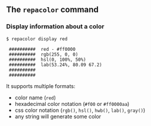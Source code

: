 ## The `repacolor` command

### Display information about a color

```
$ repacolor display red

 ##########  red - #ff0000
 ##########  rgb(255, 0, 0)
 ##########  hsl(0, 100%, 50%)
 ##########  lab(53.24%, 80.09 67.2)
 ##########
 ##########
```

It supports multiple formats:

- color name (`red`)
- hexadecimal color notation (`#f00` or `#ff0000aa`)
- css color notation (`rgb()`, `hsl()`, `hwb()`, `lab()`, `gray()`)
- any string will generate some color
